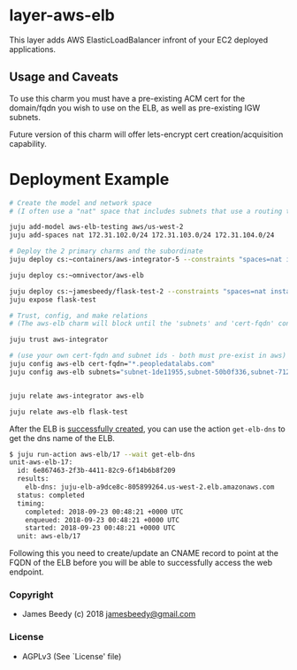 # layer-aws-elb

This layer adds AWS ElasticLoadBalancer infront of your EC2 deployed applications.

## Usage and Caveats

To use this charm you must have a pre-existing ACM cert 
for the domain/fqdn you wish to use on the ELB, as well as pre-existing IGW subnets.

Future version of this charm will offer lets-encrypt cert creation/acquisition capability.

# Deployment Example
```bash
# Create the model and network space
# (I often use a "nat" space that includes subnets that use a routing table that points 0.0.0.0/0 -> nat-gw)

juju add-model aws-elb-testing aws/us-west-2
juju add-spaces nat 172.31.102.0/24 172.31.103.0/24 172.31.104.0/24
```
```bash
# Deploy the 2 primary charms and the subordinate
juju deploy cs:~containers/aws-integrator-5 --constraints "spaces=nat instance-type=m5.large"

juju deploy cs:~omnivector/aws-elb

juju deploy cs:~jamesbeedy/flask-test-2 --constraints "spaces=nat instance-type=m5.large"
juju expose flask-test

# Trust, config, and make relations
# (The aws-elb charm will block until the 'subnets' and 'cert-fqdn' configs are set)

juju trust aws-integrator

# (use your own cert-fqdn and subnet ids - both must pre-exist in aws)
juju config aws-elb cert-fqdn="*.peopledatalabs.com"
juju config aws-elb subnets="subnet-1de11955,subnet-50b0f336,subnet-7128282a"


juju relate aws-integrator aws-elb

juju relate aws-elb flask-test
```
After the ELB is [successfully created](https://paste.ubuntu.com/p/QzMS6fW8XK/), you can use the action `get-elb-dns` to get the dns name of the ELB.

```bash
$ juju run-action aws-elb/17 --wait get-elb-dns
unit-aws-elb-17:
  id: 6e867463-2f3b-4411-82c9-6f14b6b8f209
  results:
    elb-dns: juju-elb-a9dce8c-805899264.us-west-2.elb.amazonaws.com
  status: completed
  timing:
    completed: 2018-09-23 00:48:21 +0000 UTC
    enqueued: 2018-09-23 00:48:21 +0000 UTC
    started: 2018-09-23 00:48:21 +0000 UTC
  unit: aws-elb/17
```

Following this you need to create/update an CNAME record to point at the FQDN of the ELB before you will be able to successfully access the web endpoint.

### Copyright
* James Beedy (c) 2018 <jamesbeedy@gmail.com>

### License
* AGPLv3 (See `License' file)

